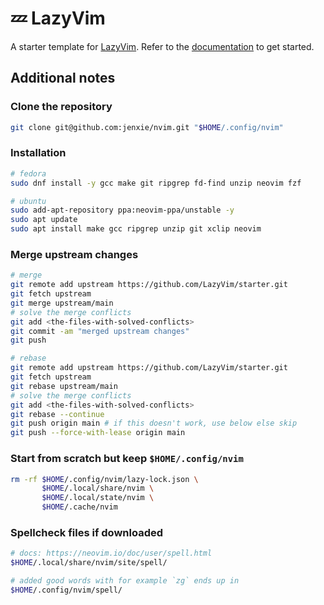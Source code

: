 # 💤 LazyVim

A starter template for [LazyVim](https://github.com/LazyVim/LazyVim).
Refer to the [documentation](https://lazyvim.github.io/installation) to get started.

## Additional notes

### Clone the repository

```bash
git clone git@github.com:jenxie/nvim.git "$HOME/.config/nvim"
```

### Installation

```bash
# fedora
sudo dnf install -y gcc make git ripgrep fd-find unzip neovim fzf

# ubuntu
sudo add-apt-repository ppa:neovim-ppa/unstable -y
sudo apt update
sudo apt install make gcc ripgrep unzip git xclip neovim
```

### Merge upstream changes

```bash
# merge
git remote add upstream https://github.com/LazyVim/starter.git
git fetch upstream
git merge upstream/main
# solve the merge conflicts
git add <the-files-with-solved-conflicts>
git commit -am "merged upstream changes"
git push

# rebase
git remote add upstream https://github.com/LazyVim/starter.git
git fetch upstream
git rebase upstream/main
# solve the merge conflicts
git add <the-files-with-solved-conflicts>
git rebase --continue
git push origin main # if this doesn't work, use below else skip
git push --force-with-lease origin main
```

### Start from scratch but keep `$HOME/.config/nvim`

```bash
rm -rf $HOME/.config/nvim/lazy-lock.json \
       $HOME/.local/share/nvim \
       $HOME/.local/state/nvim \
       $HOME/.cache/nvim
```

### Spellcheck files if downloaded

```bash
# docs: https://neovim.io/doc/user/spell.html
$HOME/.local/share/nvim/site/spell/

# added good words with for example `zg` ends up in
$HOME/.config/nvim/spell/
```

